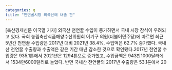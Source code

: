 ```yaml
---
categories: g
title: "천연꿀시장 외국산에 내줄 판"
---
```

[축산경제신문 이국열 기자] 외국산 천연꿀 수입이 증가하면서 국내 시장 잠식이 우려되고 있다. 국회 농림축산식품해양수산위원회 어기구 의원(더불어민주당)에 따르면 최근 5년간 천연꿀 수입량은 2017년 대비 2021년 38.4%, 수입액은 62.7% 증가했다. 국내산 천연꿀 수출량과 수출액은 같은 기간 매년 감소한 것으로 확인됐다.2017년 천연꿀 수입량은 935.1톤에서 2021년은 1294톤으로 증가했고, 수입금액은 943만1000달러에서 1534만6000달러로 늘었다. 반면 국내산 천연꿀의 2017년 수출량은 53.1톤에서 20